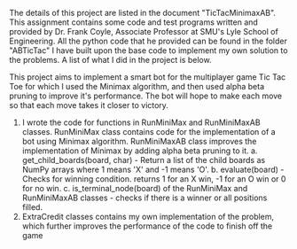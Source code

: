 The details of this project are listed in the document "TicTacMinimaxAB". This assignment contains some code and test programs written and provided by Dr. Frank Coyle, Associate Professor at SMU's Lyle School of Engineering. All the python code that he provided can be found in the folder "ABTicTac" I have built upon the base code to implement my own solution to the problems. A list of what I did in the project is below. 

This project aims to implement a smart bot for the multiplayer game Tic Tac Toe for which I used the Minimax algorithm, and then used alpha beta pruning to improve it's performance. The bot will hope to make each move so that each move takes it closer to victory.

1. I wrote the code for functions in RunMiniMax and RunMiniMaxAB classes. RunMiniMax class contains code for the implementation of a bot using Minimax algorithm. RunMiniMaxAB class improves the implementation of Minimax by adding alpha beta pruning to it.
   a. get_child_boards(board, char) - Return a list of the child boards as NumPy arrays where 1 means 'X' and -1 means 'O'. 
   b. evaluate(board) - Checks for winning condition. returns 1 for an X win, -1 for an O win or 0 for no win. 
   c. is_terminal_node(board) of the RunMiniMax and RunMiniMaxAB classes - checks if there is a winner or all positions filled.
2. ExtraCredit classes contains my own implementation of the problem, which further improves the performance of the code to finish off the game

